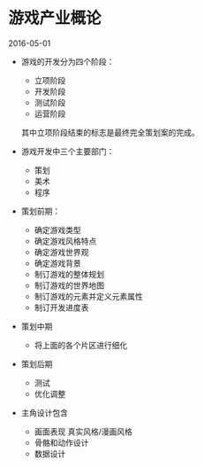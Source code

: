 # 游戏产业概论

2016-05-01

- 游戏的开发分为四个阶段：
  - 立项阶段
  - 开发阶段
  - 测试阶段
  - 运营阶段

  其中立项阶段结束的标志是最终完全策划案的完成。
- 游戏开发中三个主要部门：
  - 策划
  - 美术
  - 程序

- 策划前期：
  - 确定游戏类型
  - 确定游戏风格特点
  - 确定游戏世界观
  - 确定游戏背景
  - 制订游戏的整体规划
  - 制订游戏的世界地图
  - 制订游戏的元素并定义元素属性
  - 制订开发进度表
- 策划中期
  - 将上面的各个片区进行细化
- 策划后期
  - 测试
  - 优化调整

- 主角设计包含
  - 画面表现 真实风格/漫画风格
  - 骨骼和动作设计
  - 数据设计
